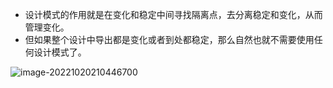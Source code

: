 - 设计模式的作用就是在变化和稳定中间寻找隔离点，去分离稳定和变化，从而管理变化。
- 但如果整个设计中导出都是变化或者到处都稳定，那么自然也就不需要使用任何设计模式了。



![image-20221020210446700](https://hanbabang-1311741789.cos.ap-chengdu.myqcloud.com/Pics/image-20221020210446700.png)